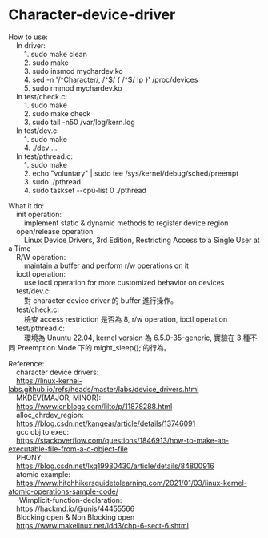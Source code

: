# Character-device-driver
How to use:  
  &nbsp;&nbsp;&nbsp;&nbsp;In driver:  
  &nbsp;&nbsp;&nbsp;&nbsp;&nbsp;&nbsp;&nbsp;&nbsp;1. sudo make clean  
  &nbsp;&nbsp;&nbsp;&nbsp;&nbsp;&nbsp;&nbsp;&nbsp;2. sudo make  
  &nbsp;&nbsp;&nbsp;&nbsp;&nbsp;&nbsp;&nbsp;&nbsp;3. sudo insmod mychardev.ko  
  &nbsp;&nbsp;&nbsp;&nbsp;&nbsp;&nbsp;&nbsp;&nbsp;4. sed -n '/^Character/, /^$/ { /^$/ !p }' /proc/devices  
  &nbsp;&nbsp;&nbsp;&nbsp;&nbsp;&nbsp;&nbsp;&nbsp;5. sudo rmmod mychardev.ko  
  &nbsp;&nbsp;&nbsp;&nbsp;In test/check.c:  
  &nbsp;&nbsp;&nbsp;&nbsp;&nbsp;&nbsp;&nbsp;&nbsp;1. sudo make  
  &nbsp;&nbsp;&nbsp;&nbsp;&nbsp;&nbsp;&nbsp;&nbsp;2. sudo make check  
  &nbsp;&nbsp;&nbsp;&nbsp;&nbsp;&nbsp;&nbsp;&nbsp;3. sudo tail -n50 /var/log/kern.log  
  &nbsp;&nbsp;&nbsp;&nbsp;In test/dev.c:  
  &nbsp;&nbsp;&nbsp;&nbsp;&nbsp;&nbsp;&nbsp;&nbsp;1. sudo make  
  &nbsp;&nbsp;&nbsp;&nbsp;&nbsp;&nbsp;&nbsp;&nbsp;4. ./dev ...  
  &nbsp;&nbsp;&nbsp;&nbsp;In test/pthread.c:  
  &nbsp;&nbsp;&nbsp;&nbsp;&nbsp;&nbsp;&nbsp;&nbsp;1. sudo make   
  &nbsp;&nbsp;&nbsp;&nbsp;&nbsp;&nbsp;&nbsp;&nbsp;2. echo "voluntary" | sudo tee /sys/kernel/debug/sched/preempt  
  &nbsp;&nbsp;&nbsp;&nbsp;&nbsp;&nbsp;&nbsp;&nbsp;3. sudo ./pthread  
  &nbsp;&nbsp;&nbsp;&nbsp;&nbsp;&nbsp;&nbsp;&nbsp;4. sudo taskset --cpu-list 0 ./pthread
  
What it do:  
&nbsp;&nbsp;&nbsp;&nbsp;init operation:  
&nbsp;&nbsp;&nbsp;&nbsp;&nbsp;&nbsp;&nbsp;&nbsp;implement static & dynamic methods to register device region  
&nbsp;&nbsp;&nbsp;&nbsp;open/release operation:   
&nbsp;&nbsp;&nbsp;&nbsp;&nbsp;&nbsp;&nbsp;&nbsp;Linux Device Drivers, 3rd Edition, Restricting Access to a Single User at a Time  
&nbsp;&nbsp;&nbsp;&nbsp;R/W operation:  
&nbsp;&nbsp;&nbsp;&nbsp;&nbsp;&nbsp;&nbsp;&nbsp;maintain a buffer and perform r/w operations on it  
&nbsp;&nbsp;&nbsp;&nbsp;ioctl operation:  
&nbsp;&nbsp;&nbsp;&nbsp;&nbsp;&nbsp;&nbsp;&nbsp;use ioctl operation for more customized behavior on devices  
&nbsp;&nbsp;&nbsp;&nbsp;test/dev.c:  
&nbsp;&nbsp;&nbsp;&nbsp;&nbsp;&nbsp;&nbsp;&nbsp;對 character device driver 的 buffer 進行操作。  
&nbsp;&nbsp;&nbsp;&nbsp;test/check.c:  
&nbsp;&nbsp;&nbsp;&nbsp;&nbsp;&nbsp;&nbsp;&nbsp;檢查 access restriction 是否為 8, r/w operation, ioctl operation  
&nbsp;&nbsp;&nbsp;&nbsp;test/pthread.c:  
&nbsp;&nbsp;&nbsp;&nbsp;&nbsp;&nbsp;&nbsp;&nbsp;環境為 Ununtu 22.04, kernel  version 為 6.5.0-35-generic, 實驗在 3 種不同 Preemption Mode 下的 might_sleep(); 的行為。  

Reference:  
    &nbsp;&nbsp;&nbsp;&nbsp;character device drivers:  
    &nbsp;&nbsp;&nbsp;&nbsp;https://linux-kernel-labs.github.io/refs/heads/master/labs/device_drivers.html  
    &nbsp;&nbsp;&nbsp;&nbsp;MKDEV(MAJOR, MINOR):  
    &nbsp;&nbsp;&nbsp;&nbsp;https://www.cnblogs.com/lilto/p/11878288.html  
    &nbsp;&nbsp;&nbsp;&nbsp;alloc_chrdev_region:  
    &nbsp;&nbsp;&nbsp;&nbsp;https://blog.csdn.net/kangear/article/details/13746091  
    &nbsp;&nbsp;&nbsp;&nbsp;gcc obj to exec:  
    &nbsp;&nbsp;&nbsp;&nbsp;https://stackoverflow.com/questions/1846913/how-to-make-an-executable-file-from-a-c-object-file  
    &nbsp;&nbsp;&nbsp;&nbsp;PHONY:  
    &nbsp;&nbsp;&nbsp;&nbsp;https://blog.csdn.net/lxq19980430/article/details/84800916  
    &nbsp;&nbsp;&nbsp;&nbsp;atomic example:  
    &nbsp;&nbsp;&nbsp;&nbsp;https://www.hitchhikersguidetolearning.com/2021/01/03/linux-kernel-atomic-operations-sample-code/  
    &nbsp;&nbsp;&nbsp;&nbsp;-Wimplicit-function-declaration:  
    &nbsp;&nbsp;&nbsp;&nbsp;https://hackmd.io/@unis/44455566  
    &nbsp;&nbsp;&nbsp;&nbsp;Blocking open & Non Blocking open  
    &nbsp;&nbsp;&nbsp;&nbsp;https://www.makelinux.net/ldd3/chp-6-sect-6.shtml
